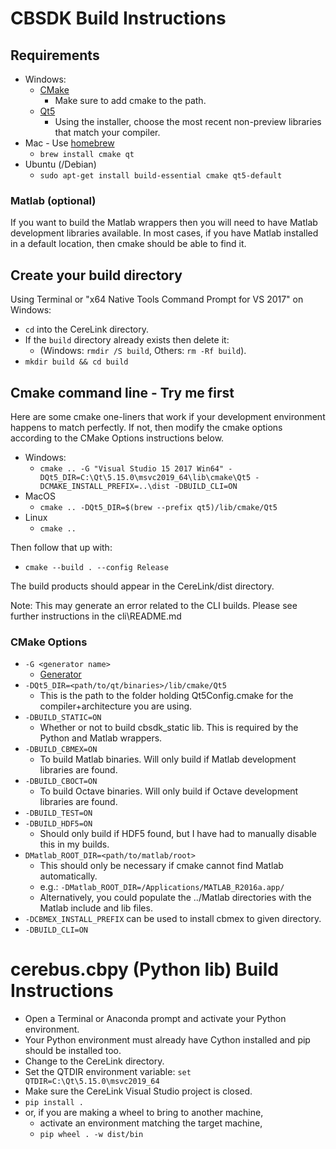 # CBSDK Build Instructions

## Requirements

* Windows:
    * [CMake](https://cmake.org/download/)
        * Make sure to add cmake to the path.
    * [Qt5](https://www.qt.io/download-open-source/)
        * Using the installer, choose the most recent non-preview libraries that match your compiler.
* Mac - Use [homebrew](https://brew.sh/)
    * `brew install cmake qt`
* Ubuntu (/Debian)
    * `sudo apt-get install build-essential cmake qt5-default`

### Matlab (optional)

If you want to build the Matlab wrappers then you will need to have Matlab development libraries available. In most cases, if you have Matlab installed in a default location, then cmake should be able to find it.

## Create your build directory

Using Terminal or "x64 Native Tools Command Prompt for VS 2017" on Windows:
* `cd` into the CereLink directory.
* If the `build` directory already exists then delete it:
    * (Windows: `rmdir /S build`, Others: `rm -Rf build`).
* `mkdir build && cd build`

## Cmake command line - Try me first

Here are some cmake one-liners that work if your development environment happens to match perfectly. If not, then modify the cmake options according to the CMake Options instructions below.

* Windows:
    * `cmake .. -G "Visual Studio 15 2017 Win64" -DQt5_DIR=C:\Qt\5.15.0\msvc2019_64\lib\cmake\Qt5 -DCMAKE_INSTALL_PREFIX=..\dist -DBUILD_CLI=ON`
* MacOS
    * `cmake .. -DQt5_DIR=$(brew --prefix qt5)/lib/cmake/Qt5`
* Linux
    * `cmake ..`

Then follow that up with:
* `cmake --build . --config Release`

The build products should appear in the CereLink/dist directory.

Note: This may generate an error related to the CLI builds. Please see further instructions in the cli\README.md

### CMake Options

* `-G <generator name>`
    * [Generator](https://cmake.org/cmake/help/latest/manual/cmake-generators.7.html#cmake-generators)
* `-DQt5_DIR=<path/to/qt/binaries>/lib/cmake/Qt5`
    * This is the path to the folder holding Qt5Config.cmake for the compiler+architecture you are using.
* `-DBUILD_STATIC=ON`
    * Whether or not to build cbsdk_static lib. This is required by the Python and Matlab wrappers.
* `-DBUILD_CBMEX=ON`
    * To build Matlab binaries. Will only build if Matlab development libraries are found.
* `-DBUILD_CBOCT=ON`
    * To build Octave binaries. Will only build if Octave development libraries are found.
* `-DBUILD_TEST=ON`
* `-DBUILD_HDF5=ON`
    * Should only build if HDF5 found, but I have had to manually disable this in my builds.
* `DMatlab_ROOT_DIR=<path/to/matlab/root>`
    * This should only be necessary if cmake cannot find Matlab automatically.
    * e.g.: `-DMatlab_ROOT_DIR=/Applications/MATLAB_R2016a.app/`
    * Alternatively, you could populate the ../Matlab directories with the Matlab include and lib files.
* `-DCBMEX_INSTALL_PREFIX` can be used to install cbmex to given directory.
* `-DBUILD_CLI=ON`

# cerebus.cbpy (Python lib) Build Instructions

* Open a Terminal or Anaconda prompt and activate your Python environment.
* Your Python environment must already have Cython installed and pip should be installed too.
* Change to the CereLink directory.
* Set the QTDIR environment variable: `set QTDIR=C:\Qt\5.15.0\msvc2019_64`
* Make sure the CereLink Visual Studio project is closed.
* `pip install .`
* or, if you are making a wheel to bring to another machine,
  * activate an environment matching the target machine,
  * `pip wheel . -w dist/bin`
